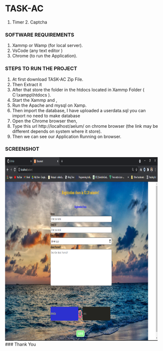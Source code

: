 # TASK-AC
1. Timer 2. Captcha 

### SOFTWARE REQUIREMENTS
1. Xammp or Wamp (for local server).
2. VsCode (any text editor )
3. Chrome (to run the Application).


### STEPS TO RUN THE PROJECT
1. At first download TASK-AC Zip File.
2. Then Extract it 
3. After that store the folder in the htdocs located in Xammp Folder ( C:\xampp\htdocs ).
4. Start the Xammp and ,
6. Run the Apache and mysql on Xamp.
7. Then import the database, I have uploaded a userdata.sql you can import no need to make database 
8. Open the Chrome browser then,
9. Type this url http://localhost/aelum/ on chrome browser (the link may be different depends on system where it store).
10. Then we can see our Application Running on browser.

### SCREENSHOT
<img src="https://github.com/mirajhad/TASK-ACS/blob/main/images/ss.png" alt="Not found" width="500" height="600">
### Thank You
